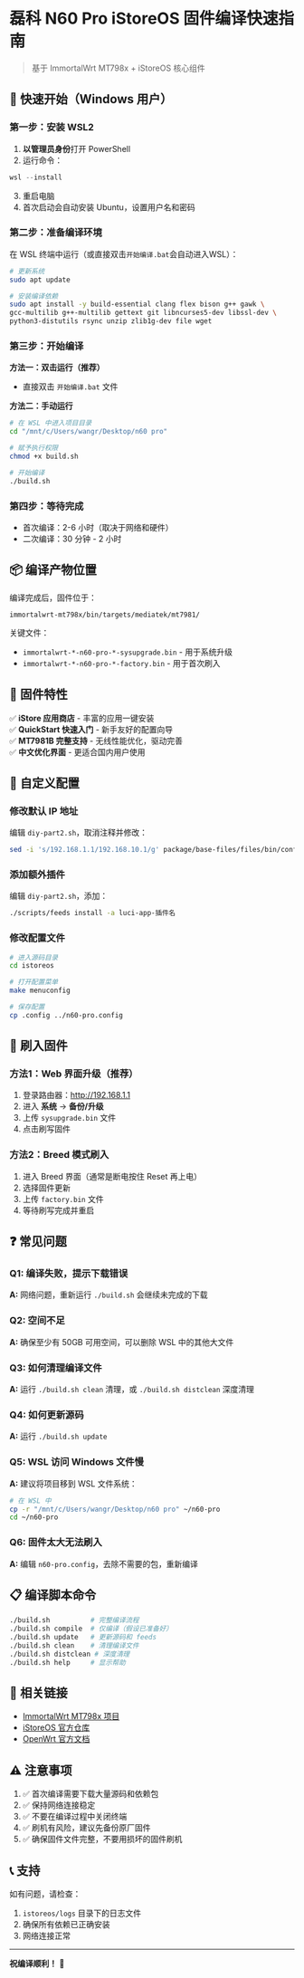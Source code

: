 # 磊科 N60 Pro iStoreOS 固件编译快速指南

> 基于 ImmortalWrt MT798x + iStoreOS 核心组件

## 🚀 快速开始（Windows 用户）

### 第一步：安装 WSL2

1. **以管理员身份**打开 PowerShell
2. 运行命令：
```powershell
wsl --install
```
3. 重启电脑
4. 首次启动会自动安装 Ubuntu，设置用户名和密码

### 第二步：准备编译环境

在 WSL 终端中运行（或直接双击`开始编译.bat`会自动进入WSL）：

```bash
# 更新系统
sudo apt update

# 安装编译依赖
sudo apt install -y build-essential clang flex bison g++ gawk \
gcc-multilib g++-multilib gettext git libncurses5-dev libssl-dev \
python3-distutils rsync unzip zlib1g-dev file wget
```

### 第三步：开始编译

**方法一：双击运行（推荐）**
- 直接双击 `开始编译.bat` 文件

**方法二：手动运行**
```bash
# 在 WSL 中进入项目目录
cd "/mnt/c/Users/wangr/Desktop/n60 pro"

# 赋予执行权限
chmod +x build.sh

# 开始编译
./build.sh
```

### 第四步：等待完成

- 首次编译：2-6 小时（取决于网络和硬件）
- 二次编译：30 分钟 - 2 小时

## 📦 编译产物位置

编译完成后，固件位于：
```
immortalwrt-mt798x/bin/targets/mediatek/mt7981/
```

关键文件：
- `immortalwrt-*-n60-pro-*-sysupgrade.bin` - 用于系统升级
- `immortalwrt-*-n60-pro-*-factory.bin` - 用于首次刷入

## 🎉 固件特性

✅ **iStore 应用商店** - 丰富的应用一键安装  
✅ **QuickStart 快速入门** - 新手友好的配置向导  
✅ **MT7981B 完整支持** - 无线性能优化，驱动完善  
✅ **中文优化界面** - 更适合国内用户使用

## 🔧 自定义配置

### 修改默认 IP 地址
编辑 `diy-part2.sh`，取消注释并修改：
```bash
sed -i 's/192.168.1.1/192.168.10.1/g' package/base-files/files/bin/config_generate
```

### 添加额外插件
编辑 `diy-part2.sh`，添加：
```bash
./scripts/feeds install -a luci-app-插件名
```

### 修改配置文件
```bash
# 进入源码目录
cd istoreos

# 打开配置菜单
make menuconfig

# 保存配置
cp .config ../n60-pro.config
```

## 💾 刷入固件

### 方法1：Web 界面升级（推荐）
1. 登录路由器：http://192.168.1.1
2. 进入 **系统** → **备份/升级**
3. 上传 `sysupgrade.bin` 文件
4. 点击刷写固件

### 方法2：Breed 模式刷入
1. 进入 Breed 界面（通常是断电按住 Reset 再上电）
2. 选择固件更新
3. 上传 `factory.bin` 文件
4. 等待刷写完成并重启

## ❓ 常见问题

### Q1: 编译失败，提示下载错误
**A:** 网络问题，重新运行 `./build.sh` 会继续未完成的下载

### Q2: 空间不足
**A:** 确保至少有 50GB 可用空间，可以删除 WSL 中的其他大文件

### Q3: 如何清理编译文件
**A:** 运行 `./build.sh clean` 清理，或 `./build.sh distclean` 深度清理

### Q4: 如何更新源码
**A:** 运行 `./build.sh update`

### Q5: WSL 访问 Windows 文件慢
**A:** 建议将项目移到 WSL 文件系统：
```bash
# 在 WSL 中
cp -r "/mnt/c/Users/wangr/Desktop/n60 pro" ~/n60-pro
cd ~/n60-pro
```

### Q6: 固件太大无法刷入
**A:** 编辑 `n60-pro.config`，去除不需要的包，重新编译

## 📋 编译脚本命令

```bash
./build.sh          # 完整编译流程
./build.sh compile  # 仅编译（假设已准备好）
./build.sh update   # 更新源码和 feeds
./build.sh clean    # 清理编译文件
./build.sh distclean # 深度清理
./build.sh help     # 显示帮助
```

## 🔗 相关链接

- [ImmortalWrt MT798x 项目](https://github.com/padavanonly/immortalwrt-mt798x-6.6)
- [iStoreOS 官方仓库](https://github.com/istoreos/istoreos)
- [OpenWrt 官方文档](https://openwrt.org/docs/start)

## ⚠️ 注意事项

1. ✅ 首次编译需要下载大量源码和依赖包
2. ✅ 保持网络连接稳定
3. ✅ 不要在编译过程中关闭终端
4. ✅ 刷机有风险，建议先备份原厂固件
5. ✅ 确保固件文件完整，不要用损坏的固件刷机

## 📞 支持

如有问题，请检查：
1. `istoreos/logs` 目录下的日志文件
2. 确保所有依赖已正确安装
3. 网络连接正常

---

**祝编译顺利！** 🎉
